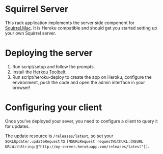 # Squirrel Server

This rack application implements the server side component for
[Squirrel.Mac](https://github.com/Squirrel/Squirrel.Mac). It is Heroku
compatible and should get you started setting up your own Squirrel server.

# Deploying the server

1. Run script/setup and follow the prompts.
1. Install the [Herkou Toolbelt](https://toolbelt.heroku.com).
1. Run script/heroku-deploy to create the app on Heroku, configure the
environment, push the code and open the admin interface in your browser!

# Configuring your client

Once you've deployed your sever, you need to configure a client to query it for
updates.

The update resource is `/releases/latest`, so set your
`SQRLUpdater.updateRequest` to
`[NSURLRequest requestWithURL:[NSURL URLWithString:@"http://my-server.herokuapp.com/releases/latest"]]`.

